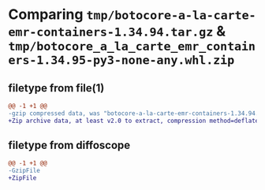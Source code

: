# Comparing `tmp/botocore-a-la-carte-emr-containers-1.34.94.tar.gz` & `tmp/botocore_a_la_carte_emr_containers-1.34.95-py3-none-any.whl.zip`

## filetype from file(1)

```diff
@@ -1 +1 @@
-gzip compressed data, was "botocore-a-la-carte-emr-containers-1.34.94.tar", last modified: Tue Apr 30 01:01:29 2024, max compression
+Zip archive data, at least v2.0 to extract, compression method=deflate
```

## filetype from diffoscope

```diff
@@ -1 +1 @@
-GzipFile
+ZipFile
```

